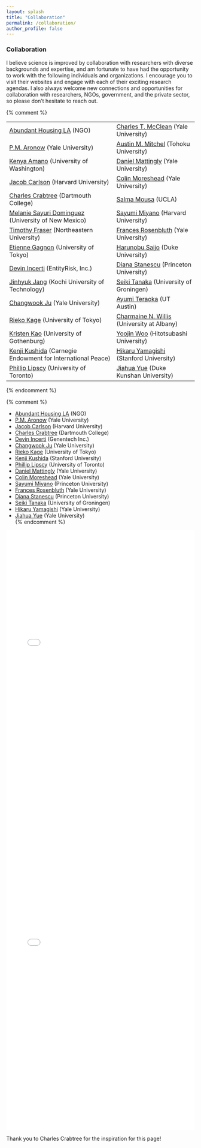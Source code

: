 ```yaml
---
layout: splash
title: "Collaboration"
permalink: /collaboration/
author_profile: false
---
```


### Collaboration

I believe science is improved by collaboration with researchers with diverse backgrounds and expertise, and am fortunate to have had the opportunity to work with the following individuals and organizations. I encourage you to visit their websites and engage with each of their exciting research agendas. I also always welcome new connections and opportunities for collaboration with researchers, NGOs, government, and the private sector, so please don’t hesitate to reach out. 

{% comment %}
 
|                                                                                                     |                                                    | 
|------------------------------------------------------------------------------------|--------------------------------------------|
| [Abundant Housing LA](https://abundanthousingla.org) (NGO)                                         | [Charles T. McClean](https://www.charlesmcclean.com) (Yale University) |
| [P.M. Aronow](https://pmaronow.github.io) (Yale University)                                              | [Austin M. Mitchel](https://www.google.com/search?client=safari&rls=en&q=Austin+M.+Mitchel&ie=UTF-8&oe=UTF-8) (Tohoku University)  |
| [Kenya Amano](https://www.polisci.washington.edu/people/kenya-amano) (University of Washington)   | [Daniel Mattingly](http://daniel-mattingly.com/) (Yale University)   |
| [Jacob Carlson](https://jscarlson.github.io/) (Harvard University)                                       |  [Colin Moreshead](https://politicalscience.yale.edu/people/colin-moreshead) (Yale University) |
| [Charles Crabtree](http://charlescrabtree.com/) (Dartmouth College)                                | [Salma Mousa](https://www.salmamousa.com) (UCLA) |
| [Melanie Sayuri Dominguez](https://polisci.unm.edu/people/graduate-students/profile/melanie-sonntag.html) (University of New Mexico) | [Sayumi Miyano](https://politics.princeton.edu/people/sayumi-miyano) (Harvard University) |
| [Timothy Fraser](https://timothyfraser.com) (Northeastern University) | [Frances Rosenbluth](https://campuspress.yale.edu/francesrosenbluth/) (Yale University) |
[Etienne Gagnon](https://scholar.google.com/citations?user=zWsu138AAAAJ&hl=en) (University of Tokyo) | [Harunobu Saijo](https://harunobusaijo.neocities.org) (Duke University) |
| [Devin Incerti](https://devinincerti.com/) (EntityRisk, Inc.)                                                  | [Diana Stanescu](https://scholar.princeton.edu/dmstanescu/home) (Princeton University)  |
| [Jinhyuk Jang](https://jinhyukjang.com) (Kochi University of Technology) | [Seiki Tanaka](https://www.seikitanaka.com/) (University of Groningen) |
| [Changwook Ju](https://politicalscience.yale.edu/people/changwook-ju) (Yale University)                  | [Ayumi Teraoka](http://www.ayumi-teraoka.com) (UT Austin)  |
| [Rieko Kage](https://www.u-tokyo.ac.jp/focus/en/people/people003656.html) (University of Tokyo)   | [Charmaine N. Willis](https://cnwillis.com) (University at Albany) |
| [Kristen Kao](https://kristenkao.com) (University of Gothenburg)                                       | [Yoojin Woo](https://hri.ad.hit-u.ac.jp/html/100001381_profile_en.html) (Hitotsubashi University) |
| [Kenji Kushida](https://www.kenjikushida.org/) (Carnegie Endowment for International Peace)                                  |  [Hikaru Yamagishi](https://hikaruyamagishi.com) (Stanford University) |
| [Phillip Lipscy](http://www.lipscy.org/) (University of Toronto)                        | [Jiahua Yue](https://yjh1222.github.io/) (Duke Kunshan University) |

{% endcomment %}

{% comment %}
- [Abundant Housing LA](https://abundanthousingla.org) (NGO)  
- [P.M. Aronow](https://pmaronow.github.io) (Yale University)  
- [Jacob Carlson](https://jscarlson.github.io/) (Harvard University)  
- [Charles Crabtree](http://charlescrabtree.com/) (Dartmouth College)  
- [Devin Incerti](https://devinincerti.com/) (Genentech Inc.)  
- [Changwook Ju](https://politicalscience.yale.edu/people/changwook-ju) (Yale University)  
- [Rieko Kage](https://www.u-tokyo.ac.jp/focus/en/people/people003656.html) (University of Tokyo)  
- [Kenji Kushida](https://www.kenjikushida.org/) (Stanford University)  
- [Phillip Lipscy](http://www.lipscy.org/) (University of Toronto)  
- [Daniel Mattingly](http://daniel-mattingly.com/) (Yale University)  
- [Colin Moreshead](https://politicalscience.yale.edu/people/colin-moreshead) (Yale University)  
- [Sayumi Miyano](https://politics.princeton.edu/people/sayumi-miyano) (Princeton University)  
- [Frances Rosenbluth](https://campuspress.yale.edu/francesrosenbluth/) (Yale University)  
- [Diana Stanescu](https://scholar.princeton.edu/dmstanescu/home) (Princeton University)  
- [Seiki Tanaka](https://www.seikitanaka.com/) (University of Groningen)  
- [Hikaru Yamagishi](https://hikaruyamagishi.com) (Yale University)  
- [Jiahua Yue](https://yjh1222.github.io/) (Yale University)  
{% endcomment %}

<div style="text-align:center">
    <iframe src="/files/coauthor_network.html" height="800px" width="100%" style="border:none;"></iframe>
</div>


<div style="text-align:center">
    <iframe src="/files/talk_map.html" height="800px" width="100%" style="border:none;"></iframe>
</div>

Thank you to Charles Crabtree for the inspiration for this page!



